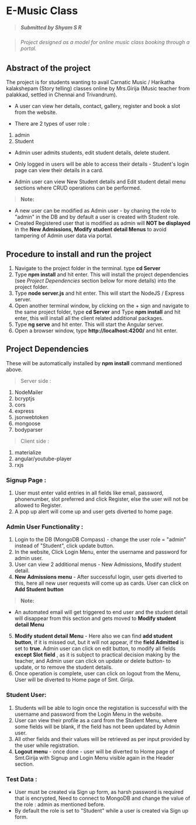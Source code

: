 # E-Music Class

> ##### Submitted by Shyam S R

> ###### Project designed as a model for online music class booking through a portal.

## Abstract of the project

The project is for students wanting to avail Carnatic Music / Harikatha kalakshepam (Story telling) classes online by Mrs.Girija (Music teacher from palakkad, settled in Chennai and Trivandrum). 

* A user can view her details, contact, gallery, register and book a slot from the website. 

* There are 2 types of user role :
1.  admin
2.  Student

* Admin user admits students, edit student details, delete student.

* Only logged in users will be able to access their details - Student's login page can view their details in a card.
* Admin user can view New Student details and Edit student detail menu sections where CRUD operations can be performed.

> **Note:**
 - A new user can be modified as Admin user - by chaning the role to "admin" in the DB and by default a user is created with Student role.
 - Created Registered user that is modified as admin will **NOT be displayed** in the **New Admissions, Modify student detail Menus** to avoid tampering of Admin user data via portal.


## Procedure to install and run the project

1.  Navigate to the project folder in the terminal. type **cd Server** 
2.  Type **npm install** and hit enter. This will install the project dependencies (see _Project Dependencies_ section below for more details) into the project folder.
3.  Type **node server.js** and hit enter. This will start the NodeJS / Express server.
4.  Open another terminal window, by clicking on the + sign and navigate to the same project folder, type **cd Server** and Type **npm install** and hit enter, this will install all the client related additional packages.
5. Type **ng serve** and hit enter. This will start the Angular server.
6.  Open a browser window, type **http://localhost:4200/** and hit enter.


## Project Dependencies

These will be automatically installed by **npm install** command mentioned above.
> Server side : 
1.  NodeMailer
2.  bcryptjs
3.  cors
4.  express
5.  jsonwebtoken
6.  mongoose
7.  bodyparser

>Client side :
1.  materialize
2.  angular/youtube-player
3.  rxjs

### Signup Page :
1. User must enter valid entries in all fields like email, password, phonenumber, slot preferred and click Register, else the user will not be allowed to Register.
2. A pop up alert will come up and user gets diverted to home page. 

### Admin User Functionality : 
1. Login to the DB (MongoDB Compass) - change the user role = "admin" instead of "Student", click update button.
2. In the website, Click Login Menu, enter the username and password for admin user.
3. User can view 2 additional menus - New Admissions, Modify student detail.
4. **New Admissions menu** - After successful login, user gets diverted to this, here all new user requests will come up as cards. User can click on **Add Student button** 

> **Note:**
 - An automated email will get triggered to end user and the student detail will disappear from this section and gets moved to **Modify student detail Menu**
 5. **Modify student detail Menu** - Here also we can find **add student button**, if it is missed out, but it will not appear, if the **field Admitted** is set to **true**. Admin user can click on edit button, to modify all fields **except Slot field** , as it is subject to practical decision making by the teacher, and Admin user can click on update or delete button- to update, or to remove the student details.
 6. Once operation is complete, user can click on logout from the Menu, User will be diverted to Home page of Smt. Girija.

### Student User:

1. Students will be able to login once the registation is successful with the username and password from the Login Menu in the website.
2. User can view their profile as a card from the Student Menu, where some fields will be blank, if the field has not been updated by Admin user.
3. All other fields and their values will be retrieved as per input provided by the user while registration.
4. **Logout menu** - once done - user will be diverted to Home page of Smt.Girija with Signup and Login Menu visible again in the Header section.

### Test Data :
- User must be created via Sign up form, as harsh password is required that is encrypted, Need to connect to MongoDB and change the value of the role : admin as mentioned before.
- By default the role is set to "Student" while a user is created via Sign up form.